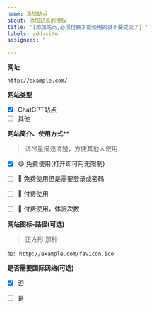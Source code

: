 ```yaml
---
name: 添加站点
about: 添加站点的模板
title: '[添加站点,必须付费才能使用的就不要提交了] '
labels: add-site
assignees: ''

---
```


**网址**

```
http://example.com/
```
**网站类型**

- [x] ChatGPT站点
- [ ] 其他

**网站简介、使用方式****

> 请尽量描述清楚，方便其他人使用



- [x] 😄 免费使用(打开即可用无限制)
- [ ] 🔑 免费使用但是需要登录或密码
- [ ] 🤑 付费使用 
- [ ] 🎁 付费使用，体验次数


**网站图标-路径(可选)**
> 正方形 那种

```
如: http://example.com/favicon.ico
```

**是否需要国际网络(可选)**

- [x] 否
- [ ] 是

